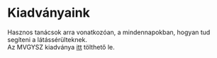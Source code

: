 # Kiadványaink


Hasznos tanácsok arra vonatkozóan, a mindennapokban, hogyan tud segíteni a látássérülteknek. <br>
Az MVGYSZ kiadványa [itt](${var.weburl}/assets/files/hogyan_segithetek_MVGYOSZ.pdf ':ignore') tölthető le.